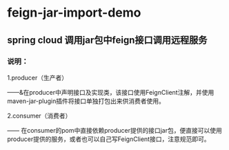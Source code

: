 # feign-jar-import-demo
<h2>spring cloud 调用jar包中feign接口调用远程服务</h2>
<h3>说明：</h3>
<p>1.producer（生产者）</p>
<p>——&在producer中声明接口及实现类，该接口使用FeignClient注解，并使用maven-jar-plugin插件将接口单独打包出来供消费者使用。</p>
<p>2.consumer（消费者）</p>
<p>——&nbsp;在consumer的pom中直接依赖producer提供的接口jar包，便直接可以使用producer提供的服务，或者也可以自己写FeignClient接口，注意规范即可。</p>

